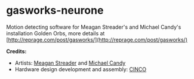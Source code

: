 gasworks-neurone
================

Motion detecting software for Meagan Streader's and Michael Candy's installation Golden Orbs, more details at [http://reprage.com/post/gasworks/](http://reprage.com/post/gasworks/)

**Credits:**

* Artists: [Meagan Streader](https://meaganstreader.com/) and [Michael Candy](http://michaelcandy.com/)
* Hardware design development and assembly: [CINCO](http://bestcinco.com/)
